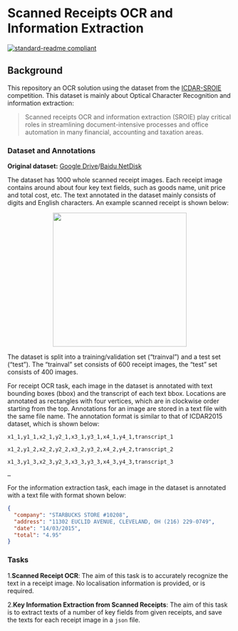 # Scanned Receipts OCR and Information Extraction

[![standard-readme compliant](https://img.shields.io/badge/readme%20style-standard-brightgreen.svg?style=flat-square)](https://github.com/RichardLitt/standard-readme)

## Background

This repository an OCR solution using the dataset from the [ICDAR-SROIE](https://rrc.cvc.uab.es/?ch=13&com=introduction) competition. 
This dataset is mainly about Optical Character Recognition and information extraction:
> Scanned receipts OCR and information extraction (SROIE) play critical roles in streamlining document-intensive processes and office automation in many financial, accounting and taxation areas.

### Dataset and Annotations
**Original dataset:** [Google Drive](https://drive.google.com/open?id=1ShItNWXyiY1tFDM5W02bceHuJjyeeJl2)/[Baidu NetDisk](https://pan.baidu.com/s/1a57eKCSq8SV8Njz8-jO4Ww#list/path=%2FSROIE2019&parentPath=%2F)

The dataset has 1000 whole scanned receipt images. Each receipt image contains around about four key text fields, such as goods name, unit price and total cost, etc. The text annotated in the dataset mainly consists of digits and English characters. An example scanned receipt is shown below:

<div align=center><img src="Media/data_sample.jpg" width="300"/></div>

The dataset is split into a training/validation set (“trainval”) and a test set (“test”). The “trainval” set consists of 600 receipt images, the “test” set consists of 400 images.

For receipt OCR task, each image in the dataset is annotated with text bounding boxes (bbox) and the transcript of each text bbox. Locations are annotated as rectangles with four vertices, which are in clockwise order starting from the top. Annotations for an image are stored in a text file with the same file name. The annotation format is similar to that of ICDAR2015 dataset, which is shown below:

```
x1_1,y1_1,x2_1,y2_1,x3_1,y3_1,x4_1,y4_1,transcript_1

x1_2,y1_2,x2_2,y2_2,x3_2,y3_2,x4_2,y4_2,transcript_2

x1_3,y1_3,x2_3,y2_3,x3_3,y3_3,x4_3,y4_3,transcript_3

…
```

For the information extraction task, each image in the dataset is annotated with a text file with format shown below:

```json
{
  "company": "STARBUCKS STORE #10208",
  "address": "11302 EUCLID AVENUE, CLEVELAND, OH (216) 229-0749",
  "date": "14/03/2015",
  "total": "4.95"
}
```

### Tasks

1.**Scanned Receipt OCR**: The aim of this task is to accurately recognize the text in a receipt image. No localisation information is provided, or is required.

2.**Key Information Extraction from Scanned Receipts**: The aim of this task is to extract texts of a number of key fields from given receipts, and save the texts for each receipt image in a `json` file.
